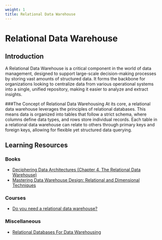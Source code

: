 ```yaml
---
weight: 1
title: Relational Data Warehouse
---
```


# Relational Data Warehouse

## Introduction

A Relational Data Warehouse is a critical component in the world of data management, designed to support large-scale decision-making processes by storing vast amounts of structured data. It forms the backbone for organizations looking to centralize data from various operational systems into a single, unified repository, making it easier to analyze and extract insights.

###The Concept of Relational Data Warehousing
At its core, a relational data warehouse leverages the principles of relational databases. This means data is organized into tables that follow a strict schema, where columns define data types, and rows store individual records. Each table in a relational data warehouse can relate to others through primary keys and foreign keys, allowing for flexible yet structured data querying.


## Learning Resources

### Books
- [Deciphering Data Architectures (Chapter 4. The Relational Data Warehouse)](https://www.oreilly.com/library/view/deciphering-data-architectures/9781098150754/)
- [Mastering Data Warehouse Design: Relational and Dimensional Techniques](https://www.amazon.co.uk/Mastering-Data-Warehouse-Design-Dimensional/dp/0471324213)


### Courses
- [Do you need a relational data warehouse?](https://www.youtube.com/watch?v=c_M0iJ6jmSA)


### Miscellaneous
- [Relational Databases For Data Warehousing](https://www.supplychainmarket.com/doc/relational-databases-for-data-warehousing-0001)

